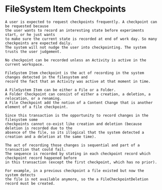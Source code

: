 
  # FileSystem Item Checkpoints

    A user is expected to request checkpoints frequently. A checkpoint can be requested because
    the user wants to record an interesting state before experiments start, or he just wants
    to make sure the current state is recorded at end of work day. So many checkpoints are expected daily.
    The system will not nudge the user into checkpointing. The system trusts the user judgement.

    No checkpoint can be recorded unless an Activity is active in the current workspace.

    FileSystem Item checkpoint is the act of recording in the system changes detected in the filesystem and
    record the fact that an Activity was active at that moment in time.

    A FileSystem Item can be either a File or a Folder.
    A Folder Checkpoint can consist of either a creation, a deletion, a relocation, or a renaming.
    A File Checkpoint add the notion of a Content Change that is another element of a file checkpoint.

    Since this transaction is the opportunity to record changes in the filesystem some
    checkpoints cannot co-exist like creation and deletion (because deletion is recorded due to the
    absence of the file, so its illogical that the system detected a creation and a deletion at the same time).

    The act of recording those changes is sequential and part of a transaction that could fail.
    The sequence is recorded by stating in each checkpoint record which checkpoint record happened before
    in this transaction (except the first checkpoint, which has no prior).

    For example, in a previous checkpoint a file existed but now the system detects
    the file is not available anymore, so the a FileCheckpointDeletion record must be created.

